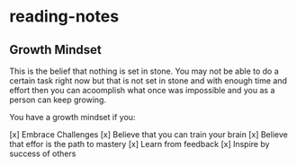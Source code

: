 # reading-notes

## Growth Mindset

This is the belief that nothing is set in stone. You may not be able to do a certain task right now but that is not set in stone and with enough time and effort then you can acoomplish what once was impossible and you as a person can keep growing. 

You have a growth mindset if you:

[x] Embrace Challenges
[x] Believe that you can train your brain
[x] Believe that effor is the path to mastery
[x] Learn from feedback
[x] Inspire by success of others


